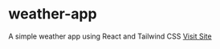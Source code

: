 # weather-app
A simple weather app using React and Tailwind CSS
[Visit Site](https://react-app-weather-demo.netlify.app/)
